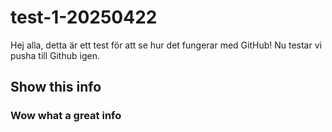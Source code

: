 # test-1-20250422
Hej alla, detta är ett test för att se hur det fungerar med GitHub!
Nu testar vi pusha till Github igen.

## Show this info
### Wow what a great info